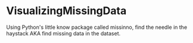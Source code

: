 # VisualizingMissingData
Using Python's little know package called missinno, find the needle in the haystack AKA find missing data in the dataset.
